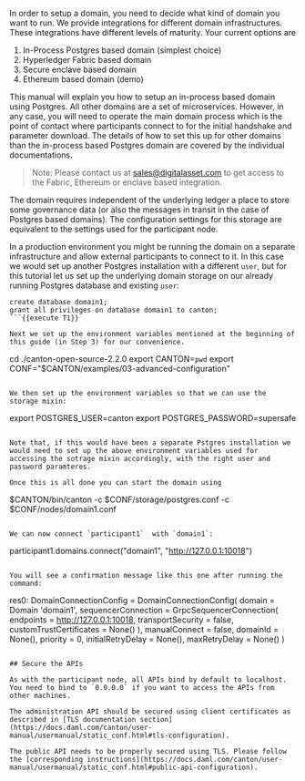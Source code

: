 In order to setup a domain, you need to decide what kind of domain you want to run. We provide integrations for different domain infrastructures. These integrations have different levels of maturity. Your current options are

1. In-Process Postgres based domain (simplest choice)
2. Hyperledger Fabric based domain
3. Secure enclave based domain
4. Ethereum based domain (demo)

This manual will explain you how to setup an in-process based domain using Postgres. All other domains are a set of microservices. However, in any case, you will need to operate the main domain process which is the point of contact where participants connect to for the initial handshake and parameter download. The details of how to set this up for other domains than the in-process based Postgres domain are covered by the individual documentations.

> Note: Please contact us at <a href="mailto:sales@digitalasset.com">sales@digitalasset.com</a> to get access to the Fabric, Ethereum or enclave based integration.

The domain requires independent of the underlying ledger a place to store some governance data (or also the messages in transit in the case of Postgres based domains). The configuration settings for this storage are equivalent to the settings used for the participant node.

In a production environment you might be running the domain on a separate infrastructure and allow external participants to connect to it. In this case we would set up another Postgres installation with a different `user`, but for this tutorial let us set up the underlying domain storage on our already running Postgres database and existing `user`:

```
create database domain1;
grant all privileges on database domain1 to canton;
```{{execute T1}}

Next we set up the environment variables mentioned at the beginning of this guide (in Step 3) for our convenience.

```
cd ./canton-open-source-2.2.0
export CANTON=`pwd`
export CONF="$CANTON/examples/03-advanced-configuration"
```{{execute T3}}

We then set up the environment variables so that we can use the storage mixin:

```
export POSTGRES_USER=canton
export POSTGRES_PASSWORD=supersafe
```{{execute T3}}

Note that, if this would have been a separate Pstgres installation we would need to set up the above environment variables used for accessing the sotrage mixin accordingly, with the right user and password paramteres.

Once this is all done you can start the domain using

```
$CANTON/bin/canton -c $CONF/storage/postgres.conf -c $CONF/nodes/domain1.conf
```{{execute T3}}

We can now connect `participant1`  with `domain1`:

```
participant1.domains.connect("domain1", "http://127.0.0.1:10018")
```{{execute T2}}

You will see a confirmation message like this one after running the command:

```
res0: DomainConnectionConfig = DomainConnectionConfig(
  domain = Domain 'domain1',
  sequencerConnection = GrpcSequencerConnection(
    endpoints = http://127.0.0.1:10018,
    transportSecurity = false,
    customTrustCertificates = None()
  ),
  manualConnect = false,
  domainId = None(),
  priority = 0,
  initialRetryDelay = None(),
  maxRetryDelay = None()
)
```

## Secure the APIs

As with the participant node, all APIs bind by default to localhost. You need to bind to `0.0.0.0` if you want to access the APIs from other machines.

The administration API should be secured using client certificates as described in [TLS documentation section](https://docs.daml.com/canton/user-manual/usermanual/static_conf.html#tls-configuration).

The public API needs to be properly secured using TLS. Please follow the [corresponding instructions](https://docs.daml.com/canton/user-manual/usermanual/static_conf.html#public-api-configuration).
